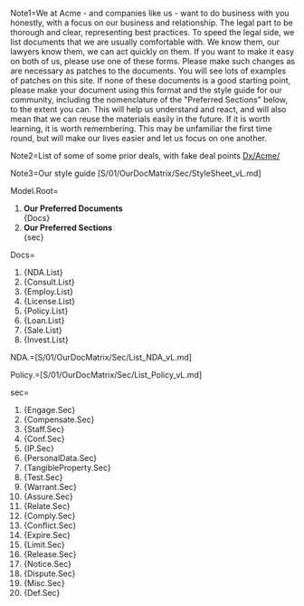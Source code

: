 Note1=We at Acme - and companies like us - want to do business with you honestly, with a focus on our business and relationship.  The legal part to be thorough and clear, representing best practices.  To speed the legal side, we list documents that we are usually comfortable with.  We know them, our lawyers know them, we can act quickly on them.  If you want to make it easy on both of us, please use one of these forms.  Please make such changes as are necessary as patches to the documents.  You will see lots of examples of patches on this site.  If none of these documents is a good starting point, please make your document using this format and the style guide for our community, including the nomenclature of the "Preferred Sections" below, to the extent you can.  This will help us understand and react, and will also mean that we can reuse the materials easily in the future.  If it is worth learning, it is worth remembering.  This may be unfamiliar the first time round, but will make our lives easier and let us focus on one another.

Note2=List of some of some prior deals, with fake deal points <a href="index.php?action=list&file=Dx/Acme/">Dx/Acme/</a>

Note3=Our style guide [S/01/OurDocMatrix/Sec/StyleSheet_vL.md]

Model.Root=<ol><li><b>Our Preferred Documents</b><br>{Docs}<li><b>Our Preferred Sections</b><br>{sec}</ol>

Docs=<ol><li>{NDA.List}<li>{Consult.List}<li>{Employ.List}<li>{License.List}<li>{Policy.List}<li>{Loan.List}<li>{Sale.List}<li>{Invest.List}</ol>

NDA.=[S/01/OurDocMatrix/Sec/List_NDA_vL.md]

Policy.=[S/01/OurDocMatrix/Sec/List_Policy_vL.md]

sec=<ol><li>{Engage.Sec}<li>{Compensate.Sec}<li>{Staff.Sec}<li>{Conf.Sec}<li>{IP.Sec}<li>{PersonalData.Sec}<li>{TangibleProperty.Sec}<li>{Test.Sec}<li>{Warrant.Sec}<li>{Assure.Sec}<li>{Relate.Sec}<li>{Comply.Sec}<li>{Conflict.Sec}<li>{Expire.Sec}<li>{Limit.Sec}<li>{Release.Sec}<li>{Notice.Sec}<li>{Dispute.Sec}<li>{Misc.Sec}<li>{Def.Sec}</ol>